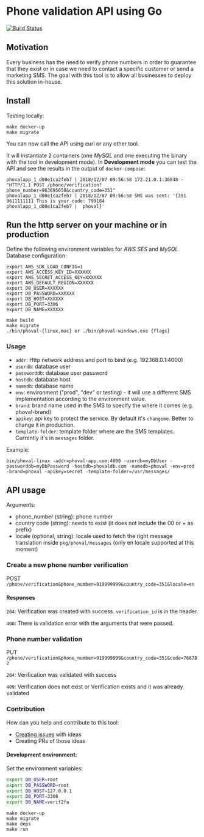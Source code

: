 # Phone validation API using Go

[![Build Status](https://travis-ci.org/monteiro/phoval.svg?branch=master)](https://travis-ci.org/monteiro/phoval)

## Motivation

Every business has the need to verify phone numbers in order to guarantee that they exist or in case we need to contact a specific customer or send a marketing SMS.
The goal with this tool is to allow all businesses to deploy this solution in-house.

## Install

Testing locally:

```
make docker-up 
make migrate
```

You can now call the API using curl or any other tool.

It will instantiate 2 containers (one _MySQL_ and one executing the binary with the tool in development mode).
In **Development mode** you can test the API and see the results in the output of `docker-compose`:

```
phovalapp_1_d00e1ca2feb7 | 2018/12/07 09:56:58 172.21.0.1:36848 - "HTTP/1.1 POST /phone/verification?phone_number=963695658&country_code=351"
phovalapp_1_d00e1ca2feb7 | 2018/12/07 09:56:58 SMS was sent: '{351 9611111111 This is your code: 799184
phovalapp_1_d00e1ca2feb7 |  phoval}'
``` 

## Run the http server on your machine or in production

Define the following environment variables for _AWS SES_ and _MySQL_ Database configuration:

```
export AWS_SDK_LOAD_CONFIG=1
export AWS_ACCESS_KEY_ID=XXXXXX
export AWS_SECRET_ACCESS_KEY=XXXXXX
export AWS_DEFAULT_REGION=XXXXXX
export DB_USER=XXXXXX
export DB_PASSWORD=XXXXXX
export DB_HOST=XXXXXX
export DB_PORT=3306
export DB_NAME=XXXXXX
```

```
make build
make migrate
./bin/phoval-{linux,mac} or ./bin/phoval-windows.exe {flags}
```

### Usage

- `addr`: Http network address and port to bind (e.g. 192.168.0.1:4000)
- `userdb`: database user
- `passworddb`: database user password
- `hostdb`: database host
- `namedb`: database name
- `env`: environment ("prod", "dev" or testing) - it will use a different SMS implementation according to the environment value.
- `brand`: brand name used in the SMS to specify the where it comes (e.g. phoval-brand)
- `apikey`: api key to protect the service. By default it's `changeme`. Better to change it in production.
- `template-folder`: template folder where are the SMS templates. Currently it's in `messages` folder.  

Example:

```
bin/phoval-linux -addr=phoval-app.com:4000 -userdb=myDbUser -passworddb=myDbPassword -hostdb=phovaldb.com -namedb=phoval -env=prod -brand=phoval -apikey=secret -template-folder=/usr/messages/
```

## API usage

Arguments:
- phone_number (string): phone number 
- country code (string): needs to exist (it does not include the 00 or + as prefix)
- locale (optional, string): locale used to fetch the right message translation inside `pkg/phoval/messages` (only en locale supported at this moment)

### Create a new phone number verification

POST `/phone/verification&phone_number=919999999&country_code=351&locale=en`

#### Responses

`204`: Verification was created with success. `verification_id` is in the header.

`400`: There is validation error with the arguments that were passed.

### Phone number validation

PUT `/phone/verification&phone_number=919999999&country_code=351&code=768782`

`204`: Verification was validated with success

`409`: Verification does not exist or Verification exists and it was already validated

### Contribution

How can you help and contribute to this tool:

- [Creating issues](https://github.com/monteiro/phoval/issues/new) with ideas
- Creating PRs of those ideas

#### Development environment: 

Set the environment variables:

```bash
export DB_USER=root
export DB_PASSWORD=root
export DB_HOST=127.0.0.1
export DB_PORT=3306
export DB_NAME=verif2fa
```

```
make docker-up
make migrate
make deps
make run
```
